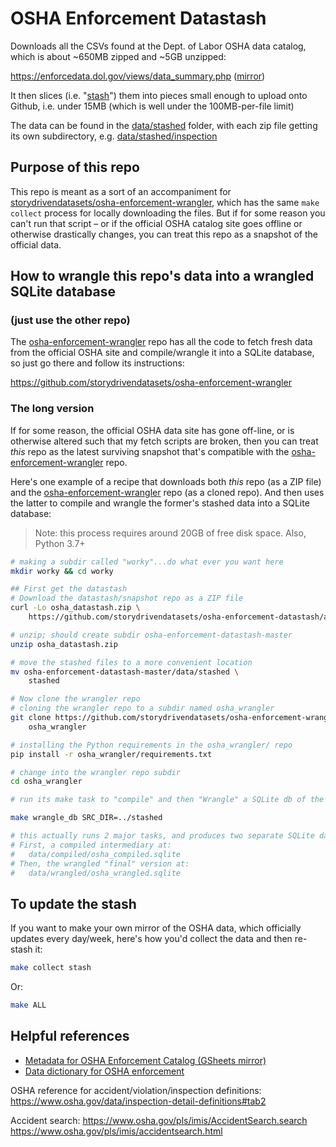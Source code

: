 # OSHA Enforcement Datastash


Downloads all the CSVs found at the Dept. of Labor OSHA data catalog, which is about ~650MB zipped and ~5GB unzipped:

https://enforcedata.dol.gov/views/data_summary.php ([mirror](https://enforcedata.dol.gov/views/data_summary.php))

It then slices (i.e. "[stash](scripts/stash.py)") them into pieces small enough to upload onto Github, i.e. under 15MB (which is well under the 100MB-per-file limit) 

The data can be found in the [data/stashed](data/stashed) folder, with each zip file getting its own subdirectory, e.g. [data/stashed/inspection](data/stashed/inspection)

## Purpose of this repo

This repo is meant as a sort of an accompaniment for [storydrivendatasets/osha-enforcement-wrangler](https://github.com/storydrivendatasets/osha-enforcement-wrangler), which has the same `make collect` process for locally downloading the files. But if for some reason you can't run that script – or if the official OSHA catalog site goes offline or otherwise drastically changes, you can treat this repo as a snapshot of the official data.


## How to wrangle this repo's data into a wrangled SQLite database

### (just use the other repo)

The [osha-enforcement-wrangler](https://github.com/storydrivendatasets/osha-enforcement-wrangler) repo has all the code to fetch fresh data from the official OSHA site and compile/wrangle it into a SQLite database, so just go there and follow its instructions:

https://github.com/storydrivendatasets/osha-enforcement-wrangler



### The long version



If for some reason, the official OSHA data site has gone off-line, or is otherwise altered such that my fetch scripts are broken, then you can treat *this* repo as the latest surviving snapshot that's compatible with the [osha-enforcement-wrangler](https://github.com/storydrivendatasets/osha-enforcement-wrangler) repo.

Here's one example of a recipe that downloads both *this* repo (as a ZIP file) and the [osha-enforcement-wrangler](https://github.com/storydrivendatasets/osha-enforcement-wrangler) repo (as a cloned repo). And then uses the latter to compile and wrangle the former's stashed data into a SQLite database:


> Note: this process requires around 20GB of free disk space. Also, Python 3.7+

```sh
# making a subdir called "worky"...do what ever you want here
mkdir worky && cd worky

## First get the datastash
# Download the datastash/snapshot repo as a ZIP file
curl -Lo osha_datastash.zip \
    https://github.com/storydrivendatasets/osha-enforcement-datastash/archive/master.zip

# unzip; should create subdir osha-enforcement-datastash-master
unzip osha_datastash.zip

# move the stashed files to a more convenient location
mv osha-enforcement-datastash-master/data/stashed \
    stashed

# Now clone the wrangler repo
# cloning the wrangler repo to a subdir named osha_wrangler
git clone https://github.com/storydrivendatasets/osha-enforcement-wrangler \
    osha_wrangler

# installing the Python requirements in the osha_wrangler/ repo
pip install -r osha_wrangler/requirements.txt

# change into the wrangler repo subdir
cd osha_wrangler

# run its make task to "compile" and then "Wrangle" a SQLite db of the stashed data

make wrangle_db SRC_DIR=../stashed

# this actually runs 2 major tasks, and produces two separate SQLite databases
# First, a compiled intermediary at:
#   data/compiled/osha_compiled.sqlite
# Then, the wrangled "final" version at:
#   data/wrangled/osha_wrangled.sqlite
```

## To update the stash

If you want to make your own mirror of the OSHA data, which officially updates every day/week, here's how you'd collect the data and then re-stash it:

```sh
make collect stash
```

Or:

```sh
make ALL
```


## Helpful references

- [Metadata for OSHA Enforcement Catalog (GSheets mirror)](https://docs.google.com/spreadsheets/d/1aHcSXSkPfUITRHE7Khsi-WuHbH2heYFXkb64DCRBiMo/edit#gid=1891906742)
- [Data dictionary for OSHA enforcement](https://docs.google.com/spreadsheets/d/1aHcSXSkPfUITRHE7Khsi-WuHbH2heYFXkb64DCRBiMo/edit#gid=0)

OSHA reference for accident/violation/inspection definitions:
https://www.osha.gov/data/inspection-detail-definitions#tab2

Accident search: https://www.osha.gov/pls/imis/AccidentSearch.search
https://www.osha.gov/pls/imis/accidentsearch.html
